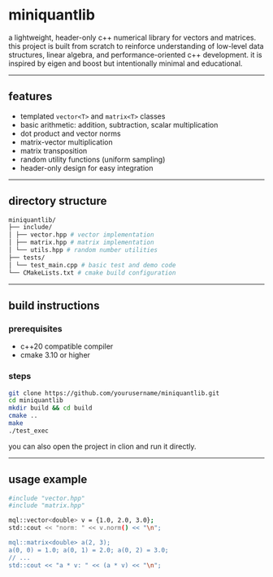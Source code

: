 # miniquantlib

a lightweight, header-only c++ numerical library for vectors and matrices. this project is built from scratch to reinforce understanding of low-level data structures, linear algebra, and performance-oriented c++ development. it is inspired by eigen and boost but intentionally minimal and educational.

---

## features

- templated `vector<T>` and `matrix<T>` classes
- basic arithmetic: addition, subtraction, scalar multiplication
- dot product and vector norms
- matrix-vector multiplication
- matrix transposition
- random utility functions (uniform sampling)
- header-only design for easy integration

---

## directory structure
```bash
miniquantlib/
├── include/
│ ├── vector.hpp # vector implementation
│ ├── matrix.hpp # matrix implementation
│ └── utils.hpp # random number utilities
├── tests/
│ └── test_main.cpp # basic test and demo code
└── CMakeLists.txt # cmake build configuration
```

---

## build instructions

### prerequisites

- c++20 compatible compiler
- cmake 3.10 or higher

### steps

```bash
git clone https://github.com/yourusername/miniquantlib.git
cd miniquantlib
mkdir build && cd build
cmake ..
make
./test_exec
```
you can also open the project in clion and run it directly.

---

## usage example
```bash
#include "vector.hpp"
#include "matrix.hpp"

mql::vector<double> v = {1.0, 2.0, 3.0};
std::cout << "norm: " << v.norm() << "\n";

mql::matrix<double> a(2, 3);
a(0, 0) = 1.0; a(0, 1) = 2.0; a(0, 2) = 3.0;
// ...
std::cout << "a * v: " << (a * v) << "\n";
```
